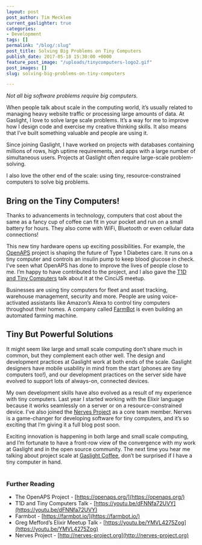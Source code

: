 ```yaml
---
layout: post
post_author: Tim Mecklem
current_gaslighter: true
categories:
- Development
tags: []
permalink: "/blog/:slug"
post_title: Solving Big Problems on Tiny Computers
publish_date: 2017-05-18 15:30:00 +0000
feature_post_image: "/uploads/tinycomputers-logo2.gif"
post_images: []
slug: solving-big-problems-on-tiny-computers

---
```

*Not all big software problems require big computers.*

When people talk about scale in the computing world, it’s usually related to managing heavy website traffic or processing large amounts of data. At Gaslight, I love to solve large scale problems. It’s a way for me to improve how I design code and exercise my creative thinking skills. It also means that I’ve built something valuable and people are using it.

Since joining Gaslight, I have worked on projects with databases containing millions of rows, high uptime requirements, and apps with a large number of simultaneous users. Projects at Gaslight often require large-scale problem-solving.

I also love the other end of the scale: using tiny, resource-constrained computers to solve big problems.

## Bring on the Tiny Computers!

Thanks to advancements in technology, computers that cost about the same as a fancy cup of coffee can fit in your pocket and run on a small battery for hours. They also come with WiFi, Bluetooth or even cellular data connections!

This new tiny hardware opens up exciting possibilities. For example, the [OpenAPS](https://openaps.org) project is shaping the future of Type 1 Diabetes care. It runs on a tiny computer and controls an insulin pump to keep blood glucose in check. I’ve seen what OpenAPS has done to improve the lives of people close to me. I’m happy to have contributed to the project, and I also gave the [T1D and Tiny Computers](https://youtu.be/dFNNfa72UVY) talk about it at the CinciJS meetup.

Businesses are using tiny computers for fleet and asset tracking, warehouse management, security and more. People are using voice-activated assistants like Amazon’s Alexa to control tiny computers throughout their homes. A company called [FarmBot](https://farmbot.io/) is even building an automated farming machine.

## Tiny But Powerful Solutions

It might seem like large and small scale computing don’t share much in common, but they complement each other well. The design and development practices at Gaslight work at both ends of the scale. Gaslight designers have mobile usability in mind from the start (phones are tiny computers too!), and our development practices on the server side have evolved to support lots of always-on, connected devices. 

My own development skills have also evolved as a result of my experience with tiny computers. Last year I started working with the Elixir language because it works seamlessly on a server or on a resource-constrained device. I’ve also joined the [Nerves Project](http://nerves-project.org/) as a core team member. Nerves is a game-changer for developing software for tiny computers, and it’s so exciting that I’m giving it a full blog post soon.

Exciting innovation is happening in both large and small scale computing, and I’m fortunate to have a front-row view of the convergence with my work at Gaslight and in the open source community. The next time you hear me talking about project scale at [Gaslight Coffee](https://teamgaslight.com/coffee), don’t be surprised if I have a tiny computer in hand.
<br/><br/>

### Further Reading

- The OpenAPS Project - [https://openaps.org/](https://openaps.org/)
- T1D and Tiny Computers Talk - [https://youtu.be/dFNNfa72UVY](https://youtu.be/dFNNfa72UVY)
- Farmbot - [https://farmbot.io/](https://farmbot.io/)
- Greg Mefford’s Elixir Meetup Talk - [https://youtu.be/YMVL4275Zog](https://youtu.be/YMVL4275Zog)
- Nerves Project - [http://nerves-project.org](http://nerves-project.org)
